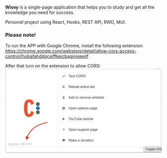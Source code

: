 **Wisey** is a single-page application that helps you to study and get all the knowledge you need for success.

*Personal* project using React, Hooks, REST API, RWD, MUI.


### Please note!

To run the APP with Google Chrome, install the following extension: https://chrome.google.com/webstore/detail/allow-cors-access-control/lhobafahddgcelffkeicbaginigeejlf

After that turn on the extension to allow CORS:
![plot](./src/img/allow-cors.jpeg)
